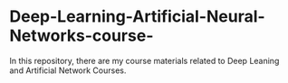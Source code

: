 # Deep-Learning-Artificial-Neural-Networks-course-
In this repository, there are my course materials related to Deep Leaning and Artificial Network Courses.
